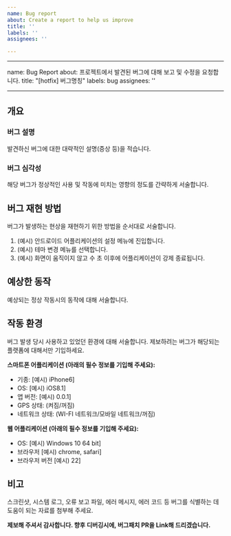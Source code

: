 ```yaml
---
name: Bug report
about: Create a report to help us improve
title: ''
labels: ''
assignees: ''

---
```


---
name: Bug Report
about: 프로젝트에서 발견된 버그에 대해 보고 및 수정을 요청합니다.
title: "[hotfix] 버그명칭"
labels: bug
assignees: ''

---

## 개요 ##
### 버그 설명 ###
발견하신 버그에 대한 대략적인 설명(증상 등)을 적습니다.
### 버그 심각성 ###
해당 버그가 정상적인 사용 및 작동에 미치는 영향의 정도를 간략하게 서술합니다.

## 버그 재현 방법 ##
버그가 발생하는 현상을 재현하기 위한 방법을 순서대로 서술합니다.
1. (예시) 안드로이드 어플리케이션의 설정 메뉴에 진입합니다.
2. (예시) 테마 변경 메뉴를 선택합니다.
3. (예시) 화면이 움직이지 않고 수 초 이후에 어플리케이션이 강제 종료됩니다.

## 예상한 동작 ##
예상되는 정상 작동시의 동작에 대해 서술합니다.

## 작동 환경 ##
버그 발생 당시 사용하고 있었던 환경에 대해 서술합니다.
제보하려는 버그가 해당되는 플랫폼에 대해서만 기입하세요.

**스마트폰 어플리케이션 (아래의 필수 정보를 기입해 주세요):**
 - 기종: [예시) iPhone6]
 - OS: [예시) iOS8.1]
 - 앱 버전: [예시) 0.0.1]
 - GPS 상태: (켜짐/꺼짐)
 - 네트워크 상태: (WI-FI 네트워크/모바일 네트워크/꺼짐)

**웹 어플리케이션 (아래의 필수 정보를 기입해 주세요):**
 - OS: [예시) Windows 10 64 bit]
 - 브라우저 [예시) chrome, safari]
 - 브라우저 버전 [예시) 22]

## 비고 ##
스크린샷, 시스템 로그, 오류 보고 파일, 에러 메시지, 에러 코드 등 버그를 식별하는 데 도움이 되는 자료를 첨부해 주세요.

**제보해 주셔서 감사합니다. 향후 디버깅시에, 버그패치 PR을 Link해 드리겠습니다.**
